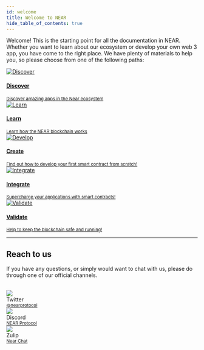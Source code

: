 ```yaml
---
id: welcome
title: Welcome to NEAR
hide_table_of_contents: true
---
```


Welcome! This is the starting point for all the documentation in NEAR. Whether you want to learn about our ecosystem or develop your own web 3 app, you have come to the right place. We have plenty of materials to help you, so please choose from one of the following paths:

<div class="container">
  <div class="row">
    <div class="col col--6">
      <a href="https://near.org/use-cases">
        <div class="card">
          <div class="card__image">
            <img src={require("@site/static/docs/assets/home/discover.png").default} alt="Discover" />
          </div>
          <div class="card__body">
            <h4>Discover</h4>
            <small>
              Discover amazing apps in the Near ecosystem
            </small>
          </div>
        </div>
      </a>
    </div>
    <div class="col col--6">
      <a href="/concepts/welcome">
        <div class="card">
          <div class="card__image">
            <img src={require("@site/static/docs/assets/home/learn.png").default} alt="Learn" />
          </div>
          <div class="card__body">
            <h4>Learn</h4>
            <small>
              Learn how the NEAR blockchain works
            </small>
          </div>
        </div>
      </a>
    </div>
    <div class="col col--6">
      <a href="/develop/welcome">
        <div class="card">
          <div class="card__image">
            <img src={require("@site/static/docs/assets/home/create.png").default} alt="Develop" />
          </div>
          <div class="card__body">
            <h4>Create</h4>
            <small>
              Find out how to develop your first smart contract from scratch!
            </small>
          </div>
        </div>
      </a>
    </div>
    <div class="col col--6">
      <a href="/integrate/welcome">
        <div class="card">
          <div class="card__image">
            <img src={require("@site/static/docs/assets/home/integrate.png").default} alt="Integrate" />
          </div>
          <div class="card__body">
            <h4>Integrate</h4>
            <small>
              Supercharge your applications with smart contracts!
            </small>
          </div>
        </div>
      </a>
    </div>
    <div class="col col--6">
      <a href="https://near-nodes.io">
        <div class="card">
          <div class="card__image">
            <img src={require("@site/static/docs/assets/home/validate.png").default} alt="Validate" />
          </div>
          <div class="card__body">
            <h4>Validate</h4>
            <small>
              Help to keep the blockchain safe and running!
            </small>
          </div>
        </div>
      </a>
    </div>
  </div>
</div>

---

## Reach to us

If you have any questions, or simply would want to chat with us, please do through one of our official channels.

<br/>

<div class="container">
  <div class="row">
    <div class="col col--2">
      <div class="avatar">
        <img
          class="avatar__photo"
          src={require("@site/static/docs/assets/home/twitter.png").default} />
        <div class="avatar__intro">
          <div class="avatar__name">Twitter</div>
          <small class="avatar__subtitle"><a href="https://twitter.com/@nearprotocol">@nearprotocol</a></small>
        </div>
      </div>
    </div>
    <div class="col col--2">
      <div class="avatar">
        <img
          class="avatar__photo"
          src={require("@site/static/docs/assets/home/discord.png").default} />
        <div class="avatar__intro">
          <div class="avatar__name">Discord</div>
          <small class="avatar__subtitle"><a href="https://discord.gg/kwYjDn4yka">NEAR Protocol</a></small>
        </div>
      </div>
    </div>
    <div class="col col--2">
      <div class="avatar">
        <img
          class="avatar__photo"
          src={require("@site/static/docs/assets/home/zulip.png").default} />
        <div class="avatar__intro">
          <div class="avatar__name">Zulip</div>
          <small class="avatar__subtitle"><a href="https://near.zulipchat.com/">Near Chat</a></small>
        </div>
      </div>
    </div>
  </div>
</div>